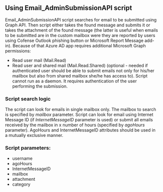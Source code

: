 ## Using Email_AdminSubmissionAPI script
Email_AdminSubmissionAPI script searches for email to be submitted using Graph API. Then script either takes the found message and submits it or takes the attachment of the found message (the latter is useful when emails to be submitted are in the custom mailbox were they are reported by users using Cofense Outlook phishing button or Microsoft Report Message add-in). Because of that Azure AD app requires additional Microsoft Graph permissions:
* Read user mail (Mail.Read)
* Read user and shared mail (Mail.Read.Shared) (optional - needed if authenticated user should be able to submit emails not only for his/her mailbox but also from shared mailbox she/he has access to).
Script cannot run as a daemon. It requires authentication of the user performing the submission.

### Script search logic
The script can look for emails in single mailbox only. The mailbox to search is specified by *mailbox* parameter.
Script can look for email using Internet Message ID (if *InternetMessageID* parameter is used) or submit all emails received by the mailbox in x number of hours (specified by *agoHours* parameter). AgoHours and InternetMessageID attributes should be used in a mutually exclusive manner.

### Script parameters:
* username
* agoHours
* InternetMessageID
* mailbox
* attachment
* category

